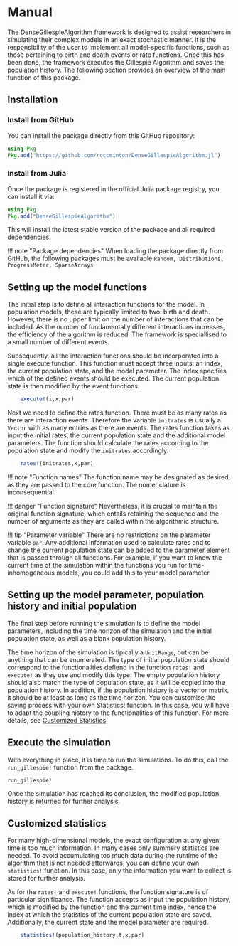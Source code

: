 # Manual

The DenseGillespieAlgorithm framework is designed to assist researchers in simulating their complex models in an exact stochastic manner. It is the responsibility of the user to implement all model-specific functions, such as those pertaining to birth and death events or rate functions. Once this has been done, the framework executes the Gillespie Algorithm and saves the population history. The following section provides an overview of the main function of this package.

## Installation

### Install from GitHub

You can install the package directly from this GitHub repository:

```julia
using Pkg
Pkg.add("https://github.com/roccminton/DenseGillespieAlgorithm.jl")
```

### Install from Julia

Once the package is registered in the official Julia package registry, you can install it via:

```julia
using Pkg
Pkg.add("DenseGillespieAlgorithm")
```

This will install the latest stable version of the package and all required dependencies.

!!! note "Package dependencies"
    When loading the package directly from GitHub, the following packages must be available `Random, Distributions, ProgressMeter, SparseArrays`

## Setting up the model functions

The initial step is to define all interaction functions for the model. In population models, these are typically limited to two: birth and death. However, there is no upper limit on the number of interactions that can be included. As the number of fundamentally different interactions increases, the efficiency of the algorithm is reduced. The framework is speciallised to a small number of different events.

Subsequently, all the interaction functions should be incorporated into a single execute function. This function must accept three inputs: an index, the current population state, and the model parameter. The index specifies which of the defined events should be executed. The current population state is then modified by the event functions. 

```julia
    execute!(i,x,par)
```

Next we need to define the rates function. There must be as many rates as there are interaction events. Therefore the variable `initrates` is usually a `Vector` with as many entries as there are events. The rates function takes as input the initial rates, the current population state and the additional model parameters. The function should calculate the rates according to the population state and modify the `initrates` accordingly.

```julia
    rates!(initrates,x,par)
```

!!! note "Function names"
    The function name may be designated as desired, as they are passed to the core function. The nomenclature is inconsequential.

!!! danger "Function signature"
    Nevertheless, it is crucial to maintain the original function signature, which entails retaining the sequence and the number of arguments as they are called within the algorithmic structure.

!!! tip "Parameter variable"
    There are no restrictions on the parameter variable `par`. Any additional information used to calculate rates and to change the current population state can be added to the parameter element that is passed through all functions. For example, if you want to know the current time of the simulation within the functions you run for time-inhomogeneous models, you could add this to your model parameter.

## Setting up the model parameter, population history and initial population
The final step before running the simulation is to define the model parameters, including the time horizon of the simulation and the initial population state, as well as a blank population history.

The time horizon of the simulation is tipically a `UnitRange`, but can be anything that can be enumerated. 
The type of initial population state should correspond to the functionalities defiend in the function `rates!` and `execute!` as they use and modify this type. 
The empty population history should also match the type of population state, as it will be copied into the population history. In addition, if the population history is a vector or matrix, it should be at least as long as the time horizon.
You can customise the saving process with your own Statistics! function. In this case, you will have to adapt the coupling history to the functionalities of this function. For more details, see [Customized Statistics](@ref)

## Execute the simulation
With everything in place, it is time to run the simulations. To do this, call the `run_gillespie!` function from the package. 

```@docs
run_gillespie!
```

Once the simulation has reached its conclusion, the modified population history is returned for further analysis.

## Customized statistics
For many high-dimensional models, the exact configuration at any given time is too much information. In many cases only summery statistics are needed. To avoid accumulating too much data during the runtime of the algorithm that is not needed afterwards, you can define your own `statistics!` function. In this case, only the information you want to collect is stored for further analysis.

As for the `rates!` and `execute!` functions, the function signature is of particular significance. The function accepts as input the population history, which is modified by the function and the current time index, hence the index at which the statistics of the current population state are saved. Additionally, the current state and the model parameter are required.

```julia
    statistics!(population_history,t,x,par)
```


